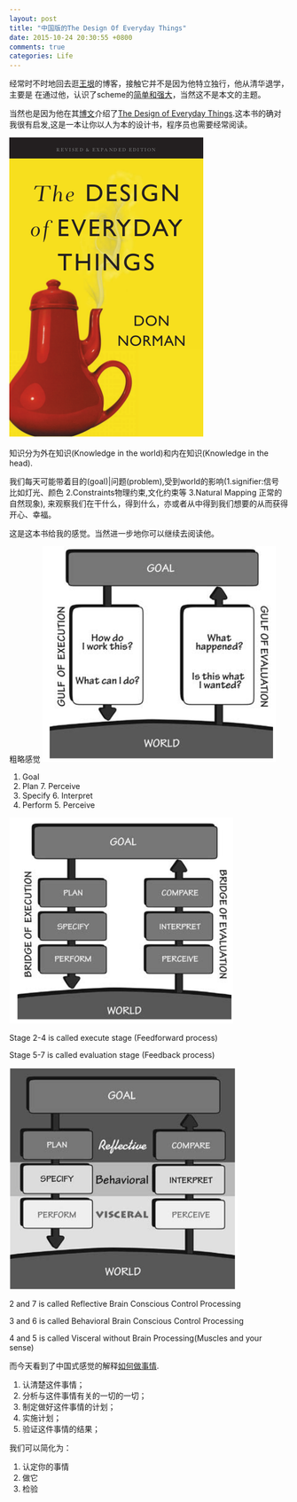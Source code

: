 ```yaml
---
layout: post
title: "中国版的The Design Of Everyday Things"
date: 2015-10-24 20:30:55 +0800
comments: true
categories: Life
---
```


经常时不时地回去逛[王垠][1]的博客，接触它并不是因为他特立独行，他从清华退学，主要是
在通过他，认识了scheme的[简单和强大][2]，当然这不是本文的主题。

当然也是因为他在其[博文][4]介绍了[The Design of Everyday Things][3].这本书的确对我很有启发,这是一本让你以人为本的设计书，程序员也需要经常阅读。

![TheDesign][5]
<!--more-->

知识分为外在知识(Knowledge in the world)和内在知识(Knowledge in the head).

我们每天可能带着目的(goal)|问题(problem),受到world的影响(1.signifier:信号 比如灯光、颜色  2.Constraints物理约束,文化约束等 3.Natural Mapping 正常的自然现象), 来观察我们在干什么，得到什么，亦或者从中得到我们想要的从而获得开心、幸福。

这是这本书给我的感觉。当然进一步地你可以继续去阅读他。

粗略感觉
![goalRouph][7]
1. Goal
2. Plan        7. Perceive
3. Specify     6. Interpret
4. Perform     5. Perceive

![goalDetail][8]

Stage 2-4 is called execute stage (Feedforward process)

Stage 5-7 is called evaluation stage (Feedback process)

![world][9]

2 and 7 is called Reflective Brain Conscious Control Processing

3 and 6 is called Behavioral Brain Conscious Control Processing

4 and 5 is called Visceral without Brain Processing(Muscles and your sense)
 

而今天看到了中国式感觉的解释[如何做事情][6].

1. 认清楚这件事情；
2. 分析与这件事情有关的一切的一切；
3. 制定做好这件事情的计划；
4. 实施计划；
5. 验证这件事情的结果；

我们可以简化为：

1. 认定你的事情
2. 做它
3. 检验 



[1]: http://www.yinwang.org/ 
[2]: http://www.yinwang.org/blog-cn/2012/08/01/interpreter/ 
[3]: http://www.amazon.com/Design-Everyday-Things-Revised-Expanded-ebook/dp/B00E257T6C 
[4]: http://www.yinwang.org/blog-cn/2014/07/17/rest/ 
[5]: /images/life/design.png
[6]: http://www.cnblogs.com/bluebbc/p/3364112.html 
[7]: /images/life/goalRouph.png
[8]: /images/life/goalDetail.png
[9]: /images/life/world.png

